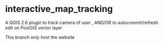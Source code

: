 # interactive_map_tracking
A QGIS 2.6 plugin to track camera of user , AND/OR to autocommit/refresh edit on PostGIS vector layer

This branch only host the website
